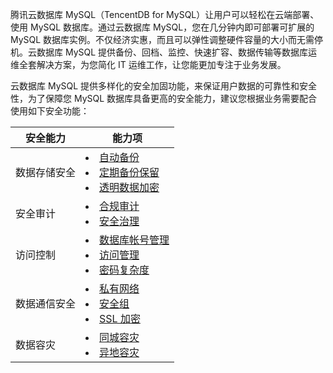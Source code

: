 腾讯云数据库 MySQL（TencentDB for MySQL）让用户可以轻松在云端部署、使用 MySQL 数据库。通过云数据库 MySQL，您在几分钟内即可部署可扩展的 MySQL 数据库实例。不仅经济实惠，而且可以弹性调整硬件容量的大小而无需停机。云数据库 MySQL 提供备份、回档、监控、快速扩容、数据传输等数据库运维全套解决方案，为您简化 IT 运维工作，让您能更加专注于业务发展。

云数据库 MySQL 提供多样化的安全加固功能，来保证用户数据的可靠性和安全性，为了保障您 MySQL 数据库具备更高的安全能力，建议您根据业务需要配合使用如下安全功能：

| 安全能力 | 能力项 | 
|---------|---------|
| 数据存储安全 | <li><a href="https://cloud.tencent.com/document/product/236/42033" target="_blank">自动备份</a></li><li><a href="https://cloud.tencent.com/document/product/236/42033" target="_blank">定期备份保留</a></li><li><a href="https://cloud.tencent.com/document/product/236/42033" target="_blank">透明数据加密</a></li> | 
| 安全审计 | <li><a href="https://cloud.tencent.com/document/product/236/42034" target="_blank">合规审计</a></li><li><a href="https://cloud.tencent.com/document/product/236/42034" target="_blank">安全治理</a></li> | 
| 访问控制 | <li><a href="https://cloud.tencent.com/document/product/236/42035" target="_blank">数据库帐号管理</a></li><li><a href="https://cloud.tencent.com/document/product/236/42035" target="_blank">访问管理</a></li><li><a href="https://cloud.tencent.com/document/product/236/42035" target="_blank">密码复杂度</a></li> | 
| 数据通信安全 | <li><a href="https://cloud.tencent.com/document/product/236/42036" target="_blank">私有网络</a></li><li><a href="https://cloud.tencent.com/document/product/236/42036" target="_blank">安全组</a></li><li><a href="https://cloud.tencent.com/document/product/236/76511" target="_blank">SSL 加密</a></li> | 
| 数据容灾 | <li><a href="https://cloud.tencent.com/document/product/236/42037" target="_blank">同城容灾</a></li><li><a href="https://cloud.tencent.com/document/product/236/42037" target="_blank">异地容灾</a></li> | 

